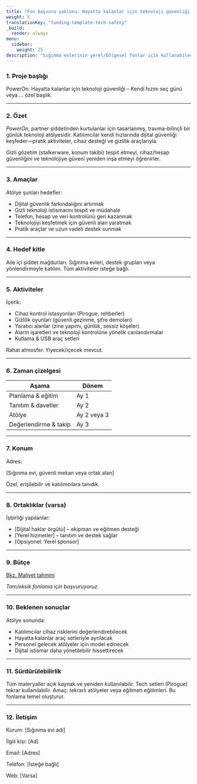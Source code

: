 ```yaml
---
title: "Fon başvuru şablonu: Hayatta kalanlar için teknoloji güvenliği – Kendi hızını seç günü"
weight: 5
translationKey: "funding-template-tech-safety"
_build:
  render: always
menu:
  sidebar:
    weight: 25
description: "Sığınma evlerinin yerel/bölgesel fonlar için kullanabileceği başvuru şablonu. Çeşitli fon programlarına uyarlanabilir—açık, misyon odaklı ve başvuru portallarına/Word formlarına kopyalamaya hazır."
---
```


### 1. Proje başlığı

PowerOn: Hayatta kalanlar için teknoloji güvenliği – Kendi hızını seç günü veya ... özel başlık.

---

### 2. Özet

*PowerOn*, partner şiddetinden kurtulanlar için tasarlanmış, travma-bilinçli bir günlük teknoloji atölyesidir. Katılımcılar kendi hızlarında dijital güvenliği keşfeder—pratik aktiviteler, cihaz desteği ve gizlilik araçlarıyla.

Gizli gözetim (stalkerware, konum takibi) tespit etmeyi, cihaz/hesap güvenliğini ve teknolojiye güveni yeniden inşa etmeyi öğrenirler.

---

### 3. Amaçlar

Atölye şunları hedefler:

* Dijital güvenlik farkındalığını artırmak
* Gizli teknoloji istismarını tespit ve müdahale
* Telefon, hesap ve veri kontrolünü geri kazanmak
* Teknolojiyi keşfetmek için güvenli alan yaratmak
* Pratik araçlar ve uzun vadeli destek sunmak

---

### 4. Hedef kitle

Aile içi şiddet mağdurları. Sığınma evleri, destek grupları veya yönlendirmeyle katılım. Tüm aktiviteler isteğe bağlı.

---

### 5. Aktiviteler

İçerik:

* Cihaz kontrol istasyonları (Pirogue, rehberler)
* Gizlilik oyunları (güvenli gezinme, şifre demoları)
* Yaratıcı alanlar (zine yapımı, günlük, sessiz köşeler)
* Alarm işaretleri ve teknoloji kontrolüne yönelik canlandırmalar
* Kutlama & USB araç setleri

Rahat atmosfer. Yiyecek/içecek mevcut.

---

### 6. Zaman çizelgesi

| Aşama                 | Dönem       |
|-----------------------|-------------|
| Planlama & eğitim     | Ay 1        |
| Tanıtım & davetler    | Ay 2        |
| Atölye                | Ay 2 veya 3 |
| Değerlendirme & takip | Ay 3        |

---

### 7. Konum

Adres:

\[Sığınma evi, güvenli mekan veya ortak alan]

Özel, erişilebilir ve katılımcılara tanıdık.

---

### 8. Ortaklıklar (varsa)

İşbirliği yapılanlar:

* \[Dijital haklar örgütü] – ekipman ve eğitmen desteği
* \[Yerel hizmetler] – tanıtım ve destek sağlar
* \[Opsiyonel: Yerel sponsor]

---

### 9. Bütçe

[Bkz. Maliyet tahmini](/docs/workshops/tech-safety/cost-guesstimate.md)

*Tam/eksik fonlama için başvuruyoruz.*

---

### 10. Beklenen sonuçlar

Atölye sonunda:

* Katılımcılar cihaz risklerini değerlendirebilecek
* Hayatta kalanlar araç setleriyle ayrılacak
* Personel gelecek atölyeler için model edinecek
* Dijital istismar daha yönetilebilir hissettirecek

---

### 11. Sürdürülebilirlik

Tüm materyaller açık kaynak ve yeniden kullanılabilir. Tech setleri (Pirogue) tekrar kullanılabilir. Amaç: tekrarlı atölyeler veya eğitmen eğitimleri. Bu fonlama temel oluşturur.

---

### 12. İletişim

Kurum: \[Sığınma evi adı]

İlgili kişi: \[Ad]

Email: \[Adres]

Telefon: \[İsteğe bağlı]

Web: \[Varsa]